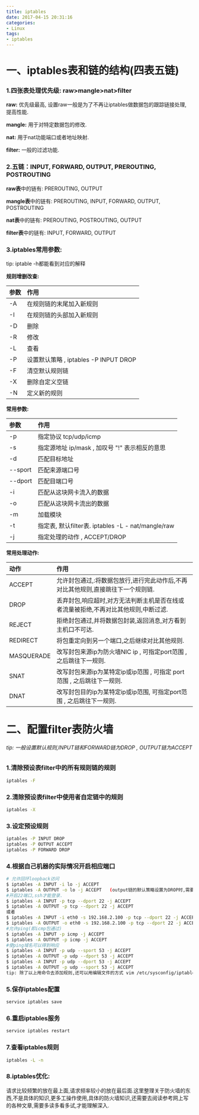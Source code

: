 ```yaml
---
title: iptables
date: 2017-04-15 20:31:16
categories:
- Linux
tags:
- iptables
---
```

<!-- more -->

# 一、iptables表和链的结构(四表五链)

### 1.四张表处理优先级: raw>mangle>nat>filter

**raw:** 优先级最高, 设置raw一般是为了不再让iptables做数据包的跟踪链接处理, 提高性能.

**mangle:** 用于对特定数据包的修改.

**nat:** 用于nat功能端口或者地址映射.

**filter:** 一般的过滤功能.

### 2.五链：INPUT, FORWARD, OUTPUT, PREROUTING, POSTROUTING

**raw表**中的链有: PREROUTING, OUTPUT

**mangle表**中的链有: PREROUTING, INPUT, FORWARD, OUTPUT, POSTROUTING

**nat表**中的链有: PREROUTING, POSTROUTING, OUTPUT

**filter表**中的链有: INPUT, FORWARD, OUTPUT

### 3.iptables常用参数: 

tip: iptable -h都能看到对应的解释

**规则增删改查:**

| 参数   | 作用                              |
| :--- | :------------------------------ |
| -A   | 在规则链的末尾加入新规则                    |
| -I   | 在规则链的头部加入新规则                    |
| -D   | 删除                              |
| -R   | 修改                              |
| -L   | 查看                              |
| -P   | 设置默认策略 , iptables -P INPUT DROP |
| -F   | 清空默认规则链                         |
| -X   | 删除自定义空链                         |
| -N   | 定义新的规则                          |

**常用参数:**

| 参数      | 作用                                       |
| :------ | :--------------------------------------- |
| -p      | 指定协议 tcp/udp/icmp                        |
| -s      | 指定源地址 ip/mask , 加叹号 "!" 表示相反的意思          |
| -d      | 匹配目标地址                                   |
| --sport | 匹配来源端口号                                  |
| --dport | 匹配目端口号                                   |
| -i      | 匹配从这块网卡流入的数据                             |
| -o      | 匹配从这块网卡流出的数据                             |
| -m      | 加载模块                                     |
| -t      | 指定表, 默认filter表. iptables -L - nat/mangle/raw |
| -j      | 指定处理的动作 , ACCEPT/DROP                    |

**常用处理动作:**

| 动作         | 作用                                       |
| :--------- | :--------------------------------------- |
| ACCEPT     | 允许封包通过,:将数据包放行,进行完此动作后,不再对比其他规则,直接跳往下一个规则链. |
| DROP       | 丢弃封包,响应超时,对方无法判断主机是否在线或者流量被拒绝,不再对比其他规则,中断过滤. |
| REJECT     | 拒绝封包通过,并将数据包封装,返回消息,对方看到主机口不可达.          |
| REDIRECT   | 将包重定向到另一个端口,之后继续对比其他规则.                  |
| MASQUERADE | 改写封包来源ip为防火墙NIC ip , 可指定port范围 , 之后跳往下一规则. |
| SNAT       | 改写封包来源ip为某特定ip或ip范围 , 可指定 port 范围 , 之后跳往下一规则. |
| DNAT       | 改写封包目的ip为某特定ip或ip范围, 可指定port范围 , 之后跳往下一规则. |

# 二、配置filter表防火墙

###### tip: 一般设置默认规则,INPUT链和FORWARD链为DROP , OUTPUT链为ACCEPT

### 1.清除预设表filter中的所有规则链的规则

```bash
iptables -F
```

### 2.清除预设表filter中使用者自定链中的规则

```bash
iptables -X
```

### 3.设定预设规则

```bash
iptables -P INPUT DROP
iptables -P OUTPUT ACCEPT
iptables -P FORWARD DROP
```

### 4.根据自己机器的实际情况开启相应端口

```bash
# 允许回环loopback访问
$ iptables -A INPUT -i lo -j ACCEPT
$ iptables -A OUTPUT -o lo -j ACCEPT   (output链的默认策略设置为DROP时,需要添加这条,以下针对的每个端口同此一样.)
#开启22端口,ssh才能登录.
$ iptables -A INPUT -p tcp --dport 22 -j ACCEPT
$ iptables -A OUTPUT -p tcp --dport 22 -j ACCEPT
或者
$ iptables -A INPUT -i eth0 -s 192.168.2.100 -p tcp --dport 22 -j ACCEPT #指定eth1网卡和192.168.2.100允许ssh登录
$ iptables -A OUTPUT -o eth0 -s 192.168.2.100 -p tcp --dport 22 -j ACCEPT
#允许ping(即icmp包通过)
$ iptables -A INPUT -p icmp -j ACCEPT
$ iptables -A OUTPUT -p icmp -j ACCEPT
#使ping域名可以得到响应
$ iptables -A INPUT -p udp --sport 53 -j ACCEPT
$ iptables -A OUTPUT -p udp --dport 53 -j ACCEPT
$ iptables -A INPUT -p udp --dport 53 -j ACCEPT
$ iptables -A OUTPUT -p udp --sport 53 -j ACCEPT
tip: 除了以上用命令去添加规则,还可以用编辑文件的方式 vim /etc/sysconfig/iptables
```

### 5.保存iptables配置

```bash
service iptables save
```

### 6.重启iptables服务

```bash
service iptables restart
```

### 7.查看iptables规则

```bash
iptables -L -n
```

### 8.iptables优化:

请求比较频繁的放在最上面,请求频率较小的放在最后面.这里整理关于防火墙的东西,不是具体的知识,更多工操作使用,具体的防火墙知识,还需要去阅读参考网上写的各种文章,需要多读多看多试,才能理解深入.

